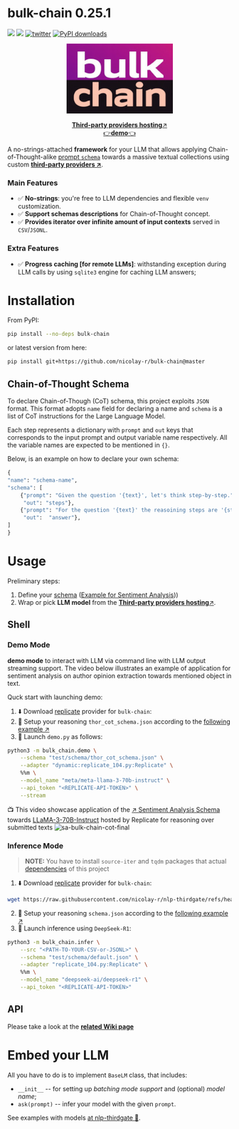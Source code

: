 # bulk-chain 0.25.1
![](https://img.shields.io/badge/Python-3.9-brightgreen.svg)
[![](https://colab.research.google.com/assets/colab-badge.svg)](https://colab.research.google.com/github/nicolay-r/bulk-chain/blob/master/bulk_chain_tutorial.ipynb)
[![twitter](https://img.shields.io/twitter/url/https/shields.io.svg?style=social)](https://x.com/nicolayr_/status/1847969224636961033)
[![PyPI downloads](https://img.shields.io/pypi/dm/bulk-chain.svg)](https://pypistats.org/packages/bulk-chain)

<p align="center">
    <img src="logo.png"/>
</p>

<p align="center">
  <a href="https://github.com/nicolay-r/nlp-thirdgate?tab=readme-ov-file#llm"><b>Third-party providers hosting</b>↗️</a>
  <br>
  <a href="https://github.com/nicolay-r/bulk-chain/edit/master/README.md#demo-mode">👉<b>demo</b>👈</a>
</p>

A no-strings-attached **framework**  for your LLM that allows applying Chain-of-Thought-alike [prompt `schema`](#chain-of-thought-schema) towards a massive textual collections using custom **[third-party providers ↗️](https://github.com/nicolay-r/nlp-thirdgate?tab=readme-ov-file#llm)**.

### Main Features
* ✅ **No-strings**: you're free to LLM dependencies and flexible `venv` customization.
* ✅ **Support schemas descriptions** for Chain-of-Thought concept.
* ✅ **Provides iterator over infinite amount of input contexts** served in `CSV`/`JSONL`.

### Extra Features
* ✅ **Progress caching [for remote LLMs]**: withstanding exception during LLM calls by using `sqlite3` engine for caching LLM answers;


# Installation

From PyPI: 

```bash
pip install --no-deps bulk-chain
```

or latest version from here:

```bash
pip install git+https://github.com/nicolay-r/bulk-chain@master
```

## Chain-of-Thought Schema

To declare Chain-of-Though (CoT) schema, this project exploits `JSON` format.
This format adopts `name` field for declaring a name and `schema` is a list of CoT instructions for the Large Language Model.

Each step represents a dictionary with `prompt` and `out` keys that corresponds to the input prompt and output variable name respectively.
All the variable names are expected to be mentioned in `{}`.

Below, is an example on how to declare your own schema:

```python
{
"name": "schema-name",
"schema": [
    {"prompt": "Given the question '{text}', let's think step-by-step.", 
     "out": "steps"},
    {"prompt": "For the question '{text}' the reasoining steps are '{steps}'. what would be an answer?", 
     "out":  "answer"},
]
}
```

# Usage

Preliminary steps:

1. Define your [schema](#chain-of-thought-schema) ([Example for Sentiment Analysis](/ext/schema/thor_cot_schema.json)))
2. Wrap or pick **LLM model** from the [<b>Third-party providers hosting</b>↗️](https://github.com/nicolay-r/nlp-thirdgate?tab=readme-ov-file#llm).

## Shell

### Demo Mode

**demo mode** to interact with LLM via command line with LLM output streaming support. 
The video below illustrates an example of application for sentiment analysis on author opinion extraction towards mentioned object in text.

Quck start with launching demo:
1. ⬇️ Download [replicate](https://replicate.com/) provider for `bulk-chain`:
2. 📜 Setup your reasoning `thor_cot_schema.json` according to the [following example ↗️](test/schema/thor_cot_schema.json)
3. 🚀 Launch `demo.py` as follows:
```bash
python3 -m bulk_chain.demo \
    --schema "test/schema/thor_cot_schema.json" \
    --adapter "dynamic:replicate_104.py:Replicate" \
    %%m \
    --model_name "meta/meta-llama-3-70b-instruct" \
    --api_token "<REPLICATE-API-TOKEN>" \
    --stream
```

📺 This video showcase application of the [↗️ Sentiment Analysis Schema](https://github.com/nicolay-r/bulk-chain/blob/master/test/schema/thor_cot_schema.json) towards [LLaMA-3-70B-Instruct](https://replicate.com/meta/meta-llama-3-70b-instruct) hosted by Replicate for reasoning over submitted texts
![sa-bulk-chain-cot-final](https://github.com/user-attachments/assets/0cc8fdcb-6ddb-44a3-8f05-d76250ae6423)


### Inference Mode

> **NOTE:** You have to install `source-iter` and `tqdm` packages that actual [dependencies](dependencies.txt) of this project

1. ⬇️ Download [replicate](https://replicate.com/) provider for `bulk-chain`:
```bash
wget https://raw.githubusercontent.com/nicolay-r/nlp-thirdgate/refs/heads/master/llm/replicate_104.py
```
2. 📜 Setup your reasoning `schema.json` according to the [following example ↗️](test/schema/default.json)
3. 🚀 Launch inference using `DeepSeek-R1`:
```bash
python3 -m bulk_chain.infer \
    --src "<PATH-TO-YOUR-CSV-or-JSONL>" \
    --schema "test/schema/default.json" \
    --adapter "replicate_104.py:Replicate" \
    %%m \
    --model_name "deepseek-ai/deepseek-r1" \
    --api_token "<REPLICATE-API-TOKEN>"
```

## API

Please take a look at the [**related Wiki page**](https://github.com/nicolay-r/bulk-chain/wiki)


# Embed your LLM

All you have to do is to implement `BaseLM` class, that includes:
* `__init__` -- for setting up *batching mode support* and (optional) *model name*;
* `ask(prompt)` -- infer your model with the given `prompt`.

See examples with models [at nlp-thirdgate 🌌](https://github.com/nicolay-r/nlp-thirdgate?tab=readme-ov-file#llm).
